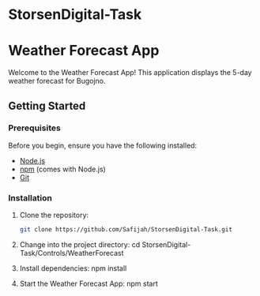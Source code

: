 # StorsenDigital-Task

# Weather Forecast App

Welcome to the Weather Forecast App! This application displays the 5-day weather forecast for Bugojno.

## Getting Started

### Prerequisites

Before you begin, ensure you have the following installed:

- [Node.js](https://nodejs.org/)
- [npm](https://www.npmjs.com/) (comes with Node.js)
- [Git](https://git-scm.com/)

### Installation

1. Clone the repository:

   ```bash
   git clone https://github.com/Safijah/StorsenDigital-Task.git
2. Change into the project directory:
cd StorsenDigital-Task/Controls/WeatherForecast

3. Install dependencies:
npm install

4. Start the Weather Forecast App:
npm start

